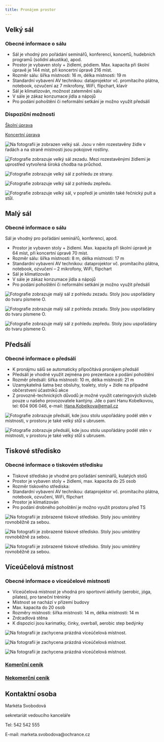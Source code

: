 ```yaml
---
title: Pronájem prostor
---
```

<h2>Velký sál</h2>

<h3>Obecné informace o&nbsp;sálu</h3>

<ul>
	<li>Sál je vhodný pro pořádání seminářů, konferencí, koncertů, hudebních programů (solidní akustika), apod.</li>
	<li>Prostor je vybaven stoly +&nbsp;židlemi, pódiem. Max. kapacita při školní úpravě je 144&nbsp;míst, při koncertní úpravě 216&nbsp;míst.</li>
	<li>Rozměr sálu: šířka místnosti: 16&nbsp;m, délka místnosti: 19&nbsp;m</li>
	<li>Standardní vybavení AV technikou: dataprojektor vč. promítacího plátna, notebook, ozvučení az 7&nbsp;mikrofony, WiFi, flipchart, klavír</li>
	<li>Sál je klimatizován, možnost zatemnění sálu</li>
	<li>V sále je zákaz konzumace jídla a&nbsp;nápojů</li>
	<li>Pro podání pohoštění či&nbsp;neformální setkání je možno využít předsálí</li>
</ul>

<h3>Dispoziční možnosti</h3>

<p><a href="/uploads-import/img/Saly/VS_skolni_uprava_144_osob.pdf">Školní úprava</a></p>

<p><a href="/uploads-import/img/Saly/VS_koncertni_uprava_216_osob.pdf">Koncertní úprava</a></p>

<p><img alt="Na fotografii je zobrazen velký sál. Jsou v něm rozestavěny židle v řadách a na straně místnosti jsou pokojové rostliny." src="velky_sal_1.jpg" /></p>

<p><img alt="Fotografie zobrazuje velký sál zezadu. Mezi rozestavěnými židlemi je uprostřed vytvořená široká chodba na průchod." src="velky_sal_2.jpg" /></p>

<p><img alt="Fotografie zobrazuje velký sál z pohledu ze strany." src="velky_sal_3.jpg" /></p>

<p><img alt="Fotografie zobrazuje velký sál z pohledu zepředu. " src="velky_sal_4.jpg" /></p>

<p><img alt="Fotografie zobrazuje velký sál, v popředí je umístěn také řečnický pult a stůl." src="velky_sal_5.jpg" /></p>

<h2>Malý sál</h2>

<h3>Obecné informace o&nbsp;sálu</h3>

<p>Sál je vhodný pro pořádání seminářů, konferencí, apod.</p>

<ul>
	<li>Prostor je vybaven stoly +&nbsp;židlemi. Max. kapacita při školní úpravě je 64&nbsp;míst, při koncertní úpravě 70&nbsp;míst.</li>
	<li>Rozměr sálu: šířka místnosti: 8&nbsp;m, délka místnosti: 17&nbsp;m</li>
	<li>Standardní vybavení AV technikou: dataprojektor vč. promítacího plátna, notebook, ozvučení &ndash;&nbsp;2&nbsp;mikrofony, WiFi, flipchart</li>
	<li>Sál je klimatizován</li>
	<li>V sále je zákaz konzumace jídla a&nbsp;nápojů</li>
	<li>Pro podání pohoštění či&nbsp;neformální setkání je možno využít předsálí</li>
</ul>

<p><img alt="Fotografie zobrazuje malý sál z pohledu zezadu. Stoly jsou uspořádány do tvaru písmene O." src="maly_sal_1.jpg" /></p>

<p><img alt="Fotografie zobrazuje malý sál z pohledu zezadu. Stoly jsou uspořádány do tvaru písmene O." src="maly_sal_2.jpg" /></p>

<p><img alt="Fotografie zobrazuje malý sál z pohledu zepředu. Stoly jsou uspořádány do tvaru písmene O." src="maly_sal_3.jpg" /></p>

<h2>Předsálí</h2>

<h3>Obecné informace o&nbsp;předsálí</h3>

<ul>
	<li>K pronájmu sálů se automaticky připočítává pronájem předsálí</li>
	<li>Předsálí je vhodné využít zejména pro prezentace a&nbsp;podání pohoštění</li>
	<li>Rozměr předsálí: šířka místnosti: 10&nbsp;m, délka místnosti: 21&nbsp;m</li>
	<li>Uzamykatelná šatna bez obsluhy, toalety, stoly +&nbsp;židle na&nbsp;případné občerstvení účastníků akce</li>
	<li>Z provozně-technických důvodů je možné využít cateringových služeb pouze u&nbsp;našeho provozovatele kantýny. Jde o&nbsp;paní Hanu Kobelkovou, tel: 604&nbsp;906&nbsp;046, e-mail:&nbsp;<a href="mailto:Hana.Kobelkova@email.cz">Hana.Kobelkova@email.cz</a></li>
</ul>

<p><img alt="Fotografie zobrazuje předsálí, kde jsou stolu uspořádány podél stěn v místnosti, v prostoru je také velký stůl s ubrusem." src="predsali_1.jpg" /></p>

<p><img alt="Fotografie zobrazuje předsálí, kde jsou stolu uspořádány podél stěn v místnosti, v prostoru je také velký stůl s ubrusem." src="predsali_2.jpg" /></p>

<h2>Tiskové středisko</h2>

<h3>Obecné informace o&nbsp;tiskovém středisku</h3>

<ul>
	<li>Tiskové středisko je vhodné pro pořádání seminářů, kulatých stolů</li>
	<li>Prostor je vybaven stoly +&nbsp;židlemi, max. kapacita do&nbsp;25&nbsp;osob</li>
	<li>Rozměr tiskového střediska:</li>
	<li>Standardní vybavení AV technikou: dataprojektor vč. promítacího plátna, notebook, ozvučení, WiFi, flipchart</li>
	<li>Prostor je klimatizován</li>
	<li>Pro podání drobného pohoštění je možno využít prostoru před TS</li>
</ul>

<p><img alt="Na fotografii je zobrazené tiskové středisko. Stoly jsou umístěny rovnoběžně za sebou." src="tiskove_stredisko_1.jpg" /></p>

<p><img alt="Na fotografii je zobrazené tiskové středisko. Stoly jsou umístěny rovnoběžně za sebou." src="tiskove_stredisko_2.jpg" /></p>

<p><img alt="Na fotografii je zobrazené tiskové středisko. Stoly jsou umístěny rovnoběžně za sebou." src="tiskove_stredisko_3.jpg" /></p>

<h2>Víceúčelová místnost</h2>

<h3>Obecné informace o víceúčelové místnosti</h3>

<ul>
	<li>Víceúčelová místnost je vhodná pro sportovní aktivity (aerobic, jóga, pilates), pro taneční tréninky</li>
	<li>Místnost se nachází v&nbsp;přízemí budovy</li>
	<li>Max. kapacita do&nbsp;20&nbsp;osob</li>
	<li>Rozměry místnosti: šířka místnosti: 14&nbsp;m, délka místnosti: 14&nbsp;m</li>
	<li>Zrdcadlová stěna</li>
	<li>K dispozici jsou karimatky, činky, overball, aerobic step bedýnky</li>
</ul>

<p><img alt="Na fotografii je zachycena prázdná víceúčelová místnost." src="viceucelova_mistnost_1.jpg" /></p>

<p><img alt="Na fotografii je zachycena prázdná víceúčelová místnost." src="viceucelova_mistnost_2.jpg" /></p>

<p><img alt="Na fotografii je zachycena prázdná víceúčelová místnost." src="viceucelova_mistnost_3.jpg" /></p>

<h3><a href="cenik_komercni_platny_od_1._kvetna_2022.pdf">Komerční ceník</a></h3>

<h3><a href="nekomercni_cenik_2022.pdf">Nekomerční ceník</a></h3>

<h2>Kontaktní osoba</h2>

<p>Markéta Svobodová</p>

<p>sekretariát vedoucího kanceláře</p>

<p>Tel: 542&nbsp;542&nbsp;555</p>

<p>E-mail: marketa.svobodova@ochrance.cz</p>
